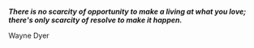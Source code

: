 _**There is no scarcity of opportunity to make a living at what you love; there's only scarcity of resolve to make it happen.**_

Wayne Dyer